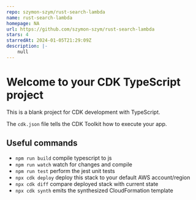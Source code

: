 ```yaml
---
repo: szymon-szym/rust-search-lambda
name: rust-search-lambda
homepage: NA
url: https://github.com/szymon-szym/rust-search-lambda
stars: 4
starredAt: 2024-01-05T21:29:09Z
description: |-
    null
---
```


# Welcome to your CDK TypeScript project

This is a blank project for CDK development with TypeScript.

The `cdk.json` file tells the CDK Toolkit how to execute your app.

## Useful commands

* `npm run build`   compile typescript to js
* `npm run watch`   watch for changes and compile
* `npm run test`    perform the jest unit tests
* `npx cdk deploy`  deploy this stack to your default AWS account/region
* `npx cdk diff`    compare deployed stack with current state
* `npx cdk synth`   emits the synthesized CloudFormation template

